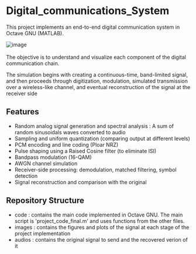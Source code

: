 # Digital_communications_System
This project implements an end-to-end digital communication system in Octave GNU (MATLAB).

![image](https://github.com/user-attachments/assets/a24a5c52-6f65-44ee-9234-631aa06a3bcc)
<br><br>
The objective is to understand and visualize each component of the digital communication chain.

The simulation begins with creating a continuous-time, band-limited signal, and then proceeds through digitization, modulation, simulated transmission over a wireless-like channel, and eventual reconstruction of the signal at the receiver side

## Features
- Random analog signal generation and spectral analysis : A sum of random sinusoidals waves converted to audio
- Sampling and uniform quantization (comparing output at different levels)
- PCM encoding and line coding (Ploar NRZ)  
- Pulse shaping using a Raised Cosine filter  (to eliminate ISI) 
- Bandpass modulation (16-QAM)  
- AWGN channel simulation
- Receiver-side processing: demodulation, matched filtering, symbol detection  
- Signal reconstruction and comparison with the original

## Repository Structure
- code : contains the main code implemented in Octave GNU. The main script is 'project_code_final.m' and uses functions from the other files.
- images : contains the figures and plots of the signal at each stage of the project implementation
- audios : contains the original signal to send and the recovered verion of it

